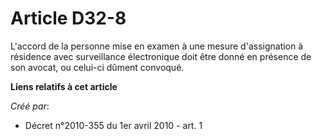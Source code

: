 # Article D32-8

L'accord de la personne mise en examen à une mesure d'assignation à résidence avec surveillance électronique doit être donné
en présence de son avocat, ou celui-ci dûment convoqué.

**Liens relatifs à cet article**

_Créé par_:

  - Décret n°2010-355 du 1er avril 2010 - art. 1
